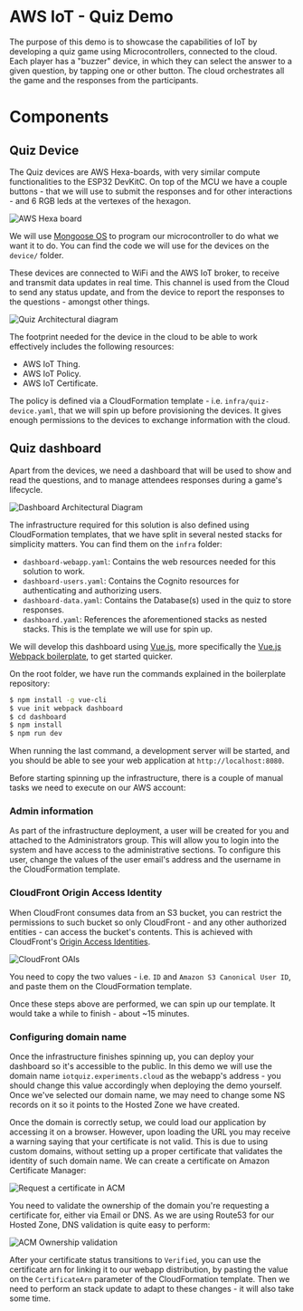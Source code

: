 # AWS IoT - Quiz Demo

The purpose of this demo is to showcase the capabilities of IoT by developing a quiz game using Microcontrollers, connected to the cloud. Each player has a "buzzer" device, in which they can select the answer to a given question, by tapping one or other button. The cloud orchestrates all the game and the responses from the participants.

# Components

## Quiz Device

The Quiz devices are AWS Hexa-boards, with very similar compute functionalities to the ESP32 DevKitC. On top of the MCU we have a couple buttons - that we will use to submit the responses and for other interactions - and 6 RGB leds at the vertexes of the hexagon.

![AWS Hexa board](/static/board-img.png)

We will use [Mongoose OS](https://mongoose-os.com/) to program our microcontroller to do what we want it to do. You can find the code we will use for the devices on the `device/` folder.

These devices are connected to WiFi and the AWS IoT broker, to receive and transmit data updates in real time. This channel is used from the Cloud to send any status update, and from the device to report the responses to the questions - amongst other things.

![Quiz Architectural diagram](/static/arch-quiz.png)

The footprint needed for the device in the cloud to be able to work effectively includes the following resources:
* AWS IoT Thing.
* AWS IoT Policy.
* AWS IoT Certificate.

The policy is defined via a CloudFormation template - i.e. `infra/quiz-device.yaml`, that we will spin up before provisioning the devices. It gives enough permissions to the devices to exchange information with the cloud.

## Quiz dashboard

Apart from the devices, we need a dashboard that will be used to show and read the questions, and to manage attendees responses during a game's lifecycle. 

![Dashboard Architectural Diagram](/static/arch-dashboard.png)

The infrastructure required for this solution is also defined using CloudFormation templates, that we have split in several nested stacks for simplicity matters. You can find them on the `infra` folder:
* `dashboard-webapp.yaml`: Contains the web resources needed for this solution to work.
* `dashboard-users.yaml`: Contains the Cognito resources for authenticating and authorizing users.
* `dashboard-data.yaml`: Contains the Database(s) used in the quiz to store responses.
* `dashboard.yaml`: References the aforementioned stacks as nested stacks. This is the template we will use for spin up.

We will develop this dashboard using [Vue.js](https://vuejs.org/), more specifically the [Vue.js Webpack boilerplate](https://github.com/vuejs-templates/webpack), to get started quicker.

On the root folder, we have run the commands explained in the boilerplate repository:

```bash
$ npm install -g vue-cli
$ vue init webpack dashboard
$ cd dashboard
$ npm install
$ npm run dev
```

When running the last command, a development server will be started, and you should be able to see your web application at `http://localhost:8080`.

Before starting spinning up the infrastructure, there is a couple of manual tasks we need to execute on our AWS account:

### Admin information

As part of the infrastructure deployment, a user will be created for you and attached to the Administrators group. This will allow you to login into the system and have access to the administrative sections. To configure this user, change the values of the user email's address and the username in the CloudFormation template.

### CloudFront Origin Access Identity

When CloudFront consumes data from an S3 bucket, you can restrict the permissions to such bucket so only CloudFront - and any other authorized entities - can access the bucket's contents. This is achieved with CloudFront's [Origin Access Identities](https://docs.aws.amazon.com/AmazonCloudFront/latest/DeveloperGuide/private-content-restricting-access-to-s3.html).

![CloudFront OAIs](/static/cloudfront-oai.png)

You need to copy the two values - i.e. `ID` and `Amazon S3 Canonical User ID`, and paste them on the CloudFormation template.

Once these steps above are performed, we can spin up our template. It would take a while to finish - about ~15 minutes.

### Configuring domain name

Once the infrastructure finishes spinning up, you can deploy your dashboard so it's accessible to the public. In this demo we will use the domain name `iotquiz.experiments.cloud` as the webapp's address - you should change this value accordingly when deploying the demo yourself. Once we've selected our domain name, we may need to change some NS records on it so it points to the Hosted Zone we have created.

Once the domain is correctly setup, we could load our application by accessing it on a browser. However, upon loading the URL you may receive a warning saying that your certificate is not valid. This is due to using custom domains, without setting up a proper certificate that validates the identity of such domain name. We can create a certificate on Amazon Certificate Manager:

![Request a certificate in ACM](/static/acm-request.png)

You need to validate the ownership of the domain you're requesting a certificate for, either via Email or DNS. As we are using Route53 for our Hosted Zone, DNS validation is quite easy to perform:

![ACM Ownership validation](/static/acm-verify.png)

After your certificate status transitions to `Verified`, you can use the certificate arn for linking it to our webapp distribution, by pasting the value on the `CertificateArn` parameter of the CloudFormation template. Then we need to perform an stack update to adapt to these changes - it will also take some time.